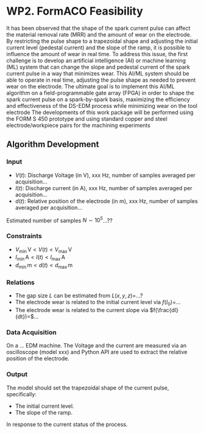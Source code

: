 # WP2. FormACO Feasibility

It has been observed that the shape of the spark current pulse can affect the material removal
rate (MRR) and the amount of wear on the electrode. By restricting the pulse shape to a
trapezoidal shape and adjusting the initial current level (pedestal current) and the slope of the
ramp, it is possible to influence the amount of wear in real time.
To address this issue, the first challenge is to develop an artificial intelligence (AI) or machine
learning (ML) system that can change the slope and pedestal current of the spark current pulse
in a way that minimizes wear. This AI/ML system should be able to operate in real time,
adjusting the pulse shape as needed to prevent wear on the electrode. The ultimate goal is to
implement this AI/ML algorithm on a field-programmable gate array (FPGA) in order to shape
the spark current pulse on a spark-by-spark basis, maximizing the efficiency and effectiveness
of the DS-EDM process while minimizing wear on the tool electrode The developments of this
work package will be performed using the FORM S 450 prototype and using standard copper
and steel electrode/workpiece pairs for the machining experiments

## Algorithm Development

### Input

+ $V(t)$: Discharge Voltage (in V), xxx Hz, number of samples averaged per acquisition...
+ $I(t)$: Discharge current (in A), xxx Hz, number of samples averaged per acquisition...
+ $d(t)$: Relative position of the electrode (in m), xxx Hz, number of samples averaged per acquisition...

Estimated number of samples $N\sim 10^5$...??

### Constraints

+ $V_{\mathrm{min}}\, \mathrm{V} < V(t) < V_{\mathrm{max}}\, \mathrm{V}$
+ $I_{\mathrm{min}}\, \mathrm{A} < I(t) < I_{\mathrm{max}}\, \mathrm{A}$
+ $d_{\mathrm{min}}\, \mathrm{m} < d(t) < d_{\mathrm{max}}\, \mathrm{m}$

### Relations

+ The gap size $L$ can be estimated from $L(x, y, z)=$...?
+ The electrode wear is related to the initial current level via $f(I_0) =$...
+ The electrode wear is related to the current slope via $f(\frac{dI}{dt})=$...

### Data Acquisition

On a ... EDM machine. The Voltage and the current are measured via an oscilloscope (model xxx) and Python API are used
to extract the relative position of the electrode.

### Output

The model should set the trapezoidal shape of the current pulse, specifically:

+ The initial current level.
+ The slope of the ramp.

In response to the current status of the process.

